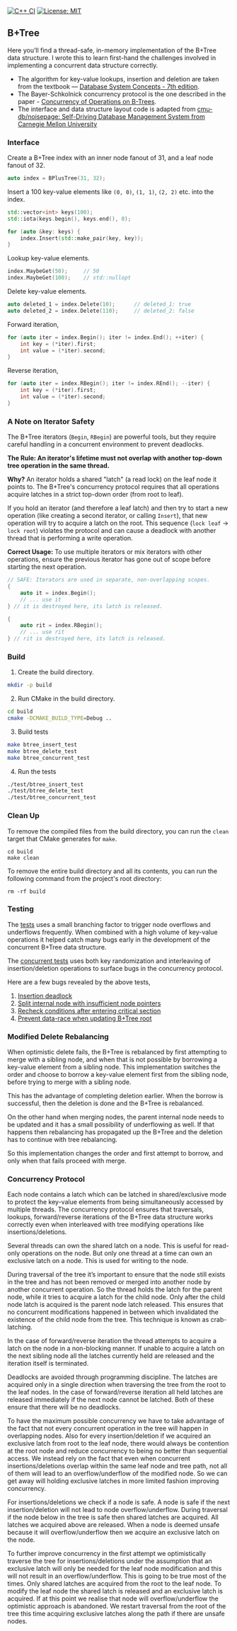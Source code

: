 [![C++ CI](https://github.com/jcsherin/btree/actions/workflows/ci.yml/badge.svg)](https://github.com/jcsherin/btree/actions/workflows/ci.yml) [![License: MIT](https://img.shields.io/badge/License-MIT-yellow.svg)](https://opensource.org/licenses/MIT)

## B+Tree

Here you’ll find a thread-safe, in-memory implementation of the B+Tree
data structure. I wrote this to learn first-hand the challenges involved
in implementing a concurrent data structure correctly.

- The algorithm for key-value lookups, insertion and deletion are taken from the
  textbook — [Database System Concepts - 7th edition](https://db-book.com/).
- The Bayer-Schkolnick concurrency protocol is the one described in the
  paper - [Concurrency of Operations on B-Trees](https://pages.cs.wisc.edu/~david/courses/cs758/Fall2007/papers/Concurrency%20of%20Operations.pdf).
- The interface and data structure layout code is adapted
  from [cmu-db/noisepage: Self-Driving Database Management System from Carnegie Mellon University](https://github.com/cmu-db/noisepage)

### Interface

Create a B+Tree index with an inner node fanout of 31, and a leaf node
fanout of 32.

```c++
auto index = BPlusTree(31, 32);
```

Insert a 100 key-value elements like `(0, 0)`, `(1, 1)`, `(2, 2)` etc.
into the index.

```c++
std::vector<int> keys(100);
std::iota(keys.begin(), keys.end(), 0);

for (auto &key: keys) {
	index.Insert(std::make_pair(key, key));
} 
```

Lookup key-value elements.

```c++
index.MaybeGet(50); 	// 50
index.MaybeGet(100); 	// std::nullopt
```

Delete key-value elements.

```c++
auto deleted_1 = index.Delete(10); 		// deleted_1: true
auto deleted_2 = index.Delete(110); 	// deleted_2: false
```

Forward iteration,

```c++
for (auto iter = index.Begin(); iter != index.End(); ++iter) {
	int key = (*iter).first;
	int value = (*iter).second;
}
```

Reverse iteration,

```c++
for (auto iter = index.RBegin(); iter != index.REnd(); --iter) {
	int key = (*iter).first;
	int value = (*iter).second;
}
```

### A Note on Iterator Safety

The B+Tree iterators (`Begin`, `RBegin`) are powerful tools, but they require careful handling in a concurrent environment to prevent deadlocks.

**The Rule: An iterator's lifetime must not overlap with another top-down tree operation in the same thread.**

**Why?**
An iterator holds a shared "latch" (a read lock) on the leaf node it points to. The B+Tree's concurrency protocol requires that all operations acquire latches in a strict top-down order (from root to leaf).

If you hold an iterator (and therefore a leaf latch) and then try to start a new operation (like creating a second iterator, or calling `Insert`), that new operation will try to acquire a latch on the root. This sequence (`lock leaf` -> `lock root`) violates the protocol and can cause a deadlock with another thread that is performing a write operation.

**Correct Usage:**
To use multiple iterators or mix iterators with other operations, ensure the previous iterator has gone out of scope before starting the next operation.

```cpp
// SAFE: Iterators are used in separate, non-overlapping scopes.
{
    auto it = index.Begin();
    // ... use it
} // it is destroyed here, its latch is released.

{
    auto rit = index.RBegin();
    // ... use rit
} // rit is destroyed here, its latch is released.
```

### Build

1. Create the build directory.

```sh
mkdir -p build
```

2. Run CMake in the build directory.

```sh
cd build
cmake -DCMAKE_BUILD_TYPE=Debug ..
```

3. Build tests

```sh
make btree_insert_test
make btree_delete_test
make btree_concurrent_test
```

4. Run the tests

```sh
./test/btree_insert_test
./test/btree_delete_test
./test/btree_concurrent_test
```

### Clean Up

To remove the compiled files from the build directory, you can run the `clean` target that CMake generates for `make`.

```shell
cd build
make clean
```

To remove the entire build directory and all its contents, you can run the following command from the project's root
directory:

```shell
rm -rf build
```

### Testing

The [tests](https://github.com/jcsherin/btree/tree/main/test) uses a
small branching factor to trigger node overflows and underflows
frequently. When combined with a high volume of key-value operations it
helped catch many bugs early in the development of the concurrent B+Tree
data structure.

The [concurrent tests](https://github.com/jcsherin/btree/blob/main/test/btree_concurrent_test.cpp)
uses both key randomization and interleaving of insertion/deletion
operations to surface bugs in the concurrency protocol.

Here are a few bugs revealed by the above tests,

1. [Insertion deadlock](https://github.com/jcsherin/btree/blob/main/src/bplustree.h#L993-L1006)
2. [Split internal node with insufficient node pointers](https://github.com/jcsherin/btree/blob/aa2c6c22f1cc47cd4ea1aa3f98443e5140f6cc05/src/bplustree.h#L1023-L1048)
3. [Recheck conditions after entering critical section](https://github.com/jcsherin/btree/blame/aa2c6c22f1cc47cd4ea1aa3f98443e5140f6cc05/src/bplustree.h#L1191-L1203)
4. [Prevent data-race when updating B+Tree root](https://github.com/jcsherin/btree/blame/aa2c6c22f1cc47cd4ea1aa3f98443e5140f6cc05/src/bplustree.h#L1501-L1517)

### Modified Delete Rebalancing

When optimistic delete fails, the B+Tree is rebalanced by first
attempting to merge with a sibling node, and when that is not possible
by borrowing a key-value element from a sibling node. This
implementation switches the order and choose to borrow a key-value
element first from the sibling node, before trying to merge with a
sibling node.

This has the advantage of completing deletion earlier. When the borrow
is successful, then the deletion is done and the B+Tree is rebalanced.

On the other hand when merging nodes, the parent internal node needs to
be updated and it has a small possibility of underflowing as well. If
that happens then rebalancing has propagated up the B+Tree and the
deletion has to continue with tree rebalancing.

So this implementation changes the order and first attempt to borrow,
and only when that fails proceed with merge.

### Concurrency Protocol

Each node contains a latch which can be latched in shared/exclusive mode
to protect the key-value elements from being simultaneously accessed by
multiple threads. The concurrency protocol ensures that traversals,
lookups, forward/reverse iterations of the B+Tree data structure works
correctly even when interleaved with tree modifying operations like
insertions/deletions.

Several threads can own the shared latch on a node. This is useful for
read-only operations on the node. But only one thread at a time can own
an exclusive latch on a node. This is used for writing to the node.

During traversal of the tree it’s important to ensure that the node
still exists in the tree and has not been removed or merged into another
node by another concurrent operation. So the thread holds the latch for
the parent node, while it tries to acquire a latch for the child node.
Only after the child node latch is acquired is the parent node latch
released. This ensures that no concurrent modifications happened in
between which invalidated the existence of the child node from the tree.
This technique is known as crab-latching.

In the case of forward/reverse iteration the thread attempts to acquire
a latch on the node in a non-blocking manner. If unable to acquire a
latch on the next sibling node all the latches currently held are
released and the iteration itself is terminated.

Deadlocks are avoided through programming discipline. The latches are
acquired only in a single direction when traversing the tree from the
root to the leaf nodes. In the case of forward/reverse iteration all
held latches are released immediately if the next node cannot be
latched. Both of these ensure that there will be no deadlocks.

To have the maximum possible concurrency we have to take advantage of
the fact that not every concurrent operation in the tree will happen in
overlapping nodes. Also for every insertion/deletion if we acquired an
exclusive latch from root to the leaf node, there would always be
contention at the root node and reduce concurrency to being no better
than sequential access. We instead rely on the fact that even when
concurrent insertions/deletions overlap within the same leaf node and
tree path, not all of them will lead to an overflow/underflow of the
modified node. So we can get away will holding exclusive latches in more
limited fashion improving concurrency.

For insertions/deletions we check if a node is safe. A node is safe if
the next insertion/deletion will not lead to node overflow/underflow.
During traversal if the node below in the tree is safe then shared
latches are acquired. All latches we acquired above are released. When a
node is deemed unsafe because it will overflow/underflow then we acquire
an exclusive latch on the node.

To further improve concurrency in the first attempt we optimistically
traverse the tree for insertions/deletions under the assumption that an
exclusive latch will only be needed for the leaf node modification and
this will not result in an overflow/underflow. This is going to be true
most of the times. Only shared latches are acquired from the root to the
leaf node. To modify the leaf node the shared latch is released and an
exclusive latch is acquired. If at this point we realise that node will
overflow/underflow the optimistic approach is abandoned. We restart
traversal from the root of the tree this time acquiring exclusive
latches along the path if there are unsafe nodes.
